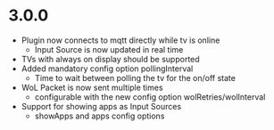 # 3.0.0

- Plugin now connects to mqtt directly while tv is online
  - Input Source is now updated in real time
- TVs with always on display should be supported
- Added mandatory config option pollingInterval
    - Time to wait between polling the tv for the on/off state
- WoL Packet is now sent multiple times
  - configurable with the new config option wolRetries/wolInterval
- Support for showing apps as Input Sources
  - showApps and apps config options